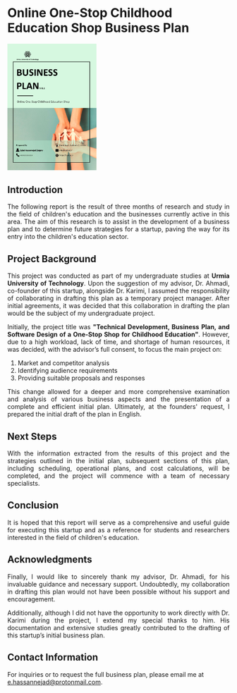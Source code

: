 # Online One-Stop Childhood Education Shop Business Plan 

<img src="cover.png" alt="Business Plan Cover" style="width: 40%;">

<div style="text-align: justify;">

## Introduction

The following report is the result of three months of research and study in the field of children's education and the businesses currently active in this area. The aim of this research is to assist in the development of a business plan and to determine future strategies for a startup, paving the way for its entry into the children's education sector.

## Project Background

This project was conducted as part of my undergraduate studies at **Urmia University of Technology**. Upon the suggestion of my advisor, Dr. Ahmadi, co-founder of this startup, alongside Dr. Karimi, I assumed the responsibility of collaborating in drafting this plan as a temporary project manager. After initial agreements, it was decided that this collaboration in drafting the plan would be the subject of my undergraduate project.

Initially, the project title was **"Technical Development, Business Plan, and Software Design of a One-Stop Shop for Childhood Education"**. However, due to a high workload, lack of time, and shortage of human resources, it was decided, with the advisor’s full consent, to focus the main project on:
1. Market and competitor analysis
2. Identifying audience requirements
3. Providing suitable proposals and responses

This change allowed for a deeper and more comprehensive examination and analysis of various business aspects and the presentation of a complete and efficient initial plan. Ultimately, at the founders' request, I prepared the initial draft of the plan in English.

## Next Steps

With the information extracted from the results of this project and the strategies outlined in the initial plan, subsequent sections of this plan, including scheduling, operational plans, and cost calculations, will be completed, and the project will commence with a team of necessary specialists.

## Conclusion

It is hoped that this report will serve as a comprehensive and useful guide for executing this startup and as a reference for students and researchers interested in the field of children's education.

## Acknowledgments

Finally, I would like to sincerely thank my advisor, Dr. Ahmadi, for his invaluable guidance and necessary support. Undoubtedly, my collaboration in drafting this plan would not have been possible without his support and encouragement.

Additionally, although I did not have the opportunity to work directly with Dr. Karimi during the project, I extend my special thanks to him. His documentation and extensive studies greatly contributed to the drafting of this startup’s initial business plan.

</div>

## Contact Information

For inquiries or to request the full business plan, please email me at [e.hassannejad@protonmail.com](mailto:e.hassannejad@protonmail.com).
